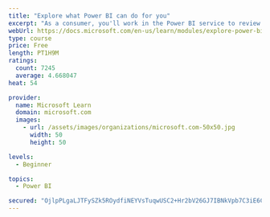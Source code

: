 ```yaml
---
title: "Explore what Power BI can do for you"
excerpt: "As a consumer, you'll work in the Power BI service to review and interact with content that has been shared with you. This module provides the foundational information that you need to work effectively in the Power BI service."
webUrl: https://docs.microsoft.com/en-us/learn/modules/explore-power-bi-service/
type: course
price: Free
length: PT1H9M
ratings:
  count: 7245
  average: 4.668047
heat: 54

provider:
  name: Microsoft Learn
  domain: microsoft.com
  images:
    - url: /assets/images/organizations/microsoft.com-50x50.jpg
      width: 50
      height: 50

levels:
  - Beginner

topics:
  - Power BI

secured: "OjlpPLgaLJTFySZk5ROydfiNEYVsTuqwUSC2+Hr2bV26GJ7IBNkVpb7C3iE6Cd8Ul45dQ4GzmsTMtkBbJDPx6QygdoddO3nqnRqFz46pSC9vWV/NbjExQRq1+UFeSxWlu+/LlxBhfysEV3CZpSloWxmDl5ixqvQ6Qm8wTnpAfgLiaxWM0gSEKYNenBfnjWTs+Flu9ojlKp8i/Q1GiVhpd92dy0n+hh6sbYBDj/2aXI9e2i/Llv+4pDIYyO7zx4w7p0ZSjc1U72hUVvAvy3KqvZTYsa+7AwGi4N4wUiTUpGsSH2wwls+RgivqcxwghVVQdygfEO7iYMBn7hrTT6e2BHxxIY5fF3oJA/sGn14mgfmK0boR2NS+HxjD+8InsmP5SNLbDHLbR/UOAs5Vuudb5/8x62Y7vDkqTyWBTK2IwnM=;WWjWCsI4V8rwF4o0kmCBAw=="
---
```


